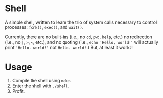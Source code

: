# Shell

A simple shell, written to learn the trio of system calls necessary to control
processes: `fork()`, `exec()`, and `wait()`.

Currently, there are no built-ins (i.e., no `cd`, `pwd`, `help`, etc.) no
redirection (i.e., no `|`, `>`, `<`, etc.), and no quoting (i.e., `echo 'Hello,
world!'` will actually print `'Hello, world!'` not `Hello, world!`.) But, at
least it works!

# Usage

1. Compile the shell using `make`.
2. Enter the shell with `./shell`.
3. Profit.
